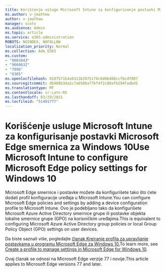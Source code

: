```yaml
---
title: Korišćenje usluge Microsoft Intune za konfigurisanje postavki Microsoft Edge smernica za Windows 10
ms.author: v-jmathew
author: v-jmathew
manager: scotv
ms.audience: Admin
ms.topic: article
ms.service: o365-administration
ROBOTS: NOINDEX, NOFOLLOW
localization_priority: Normal
ms.collection: Adm_O365
ms.custom:
- "9003843"
- "9004632"
- "7096"
- "8365"
ms.openlocfilehash: 0107571b4a9313b39751f8c8d06468ccf8cdf807
ms.sourcegitcommit: db908b3da2c7a6508a77bf4f2c80afb294fadbd1
ms.translationtype: MT
ms.contentlocale: sr-Latn-RS
ms.lasthandoff: 03/29/2021
ms.locfileid: "51401777"
---
```

# <a name="use-microsoft-intune-to-configure-microsoft-edge-policy-settings-for-windows-10"></a><span data-ttu-id="8176e-102">Korišćenje usluge Microsoft Intune za konfigurisanje postavki Microsoft Edge smernica za Windows 10</span><span class="sxs-lookup"><span data-stu-id="8176e-102">Use Microsoft Intune to configure Microsoft Edge policy settings for Windows 10</span></span>

<span data-ttu-id="8176e-103">Microsoft Edge smernice i postavke možete da konfigurišete tako što ćete dodati profil konfiguracije uređaja u Microsoft Intune.</span><span class="sxs-lookup"><span data-stu-id="8176e-103">You can configure Microsoft Edge policies and settings by adding a device configuration profile to Microsoft Intune.</span></span> <span data-ttu-id="8176e-104">Ovo je podebljano tako da konfigurišete Microsoft Azure Active Directory smernice grupe ili postavke objekta lokalne smernice grupe (GPO) na korisničkim uređajima.</span><span class="sxs-lookup"><span data-stu-id="8176e-104">This is equivalent to configuring Microsoft Azure Active Directory group policies or local Group Policy Object (GPO) settings on user devices.</span></span>

<span data-ttu-id="8176e-105">Da biste saznali više, pogledajte [članak Kreiranje profila za upravljanje postavkama u programu Microsoft Edge za Windows 10.](https://go.microsoft.com/fwlink/?linkid=2133700)</span><span class="sxs-lookup"><span data-stu-id="8176e-105">To learn more, see [Create a profile to manage settings in Microsoft Edge for Windows 10](https://go.microsoft.com/fwlink/?linkid=2133700).</span></span>

<span data-ttu-id="8176e-106">Ovaj članak se odnosi na Microsoft Edge verzije 77 i novije.</span><span class="sxs-lookup"><span data-stu-id="8176e-106">This article applies to Microsoft Edge versions 77 and later.</span></span>
